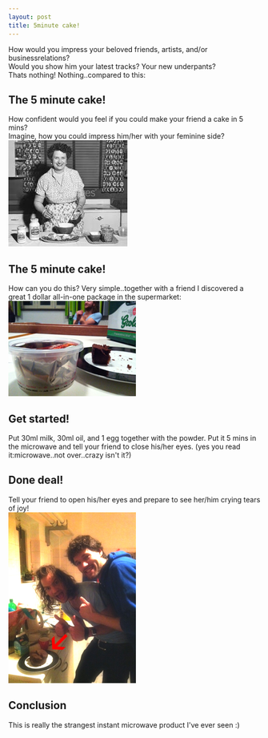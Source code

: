 ```yaml
---
layout: post
title: 5minute cake!
---
```

How would you impress your beloved friends, artists, and/or businessrelations?  
Would you show him your latest tracks? Your new underpants?  
Thats nothing! Nothing..compared to this:

The 5 minute cake!
------------------

  
How confident would you feel if you could make your friend a cake in 5 mins?  
Imagine, how you could impress him/her with your feminine side?  
![woman kitchen cake](/public/img/womankitchen.jpeg)  
  
The 5 minute cake!
------------------

  
How can you do this? Very simple..together with a friend I discovered a great 1 dollar all-in-one package in the supermarket:  
![cake supermarket instant](/public/img/photo1.JPG)  
  
  
  
  
  
  
  
  
  
  
  
Get started!
------------

  
Put 30ml milk, 30ml oil, and 1 egg together with the powder. Put it 5 mins in the microwave and tell your friend to close his/her eyes. (yes you read it:microwave..not over..crazy isn't it?)   
  
Done deal!
----------

  
Tell your friend to open his/her eyes and prepare to see her/him crying tears of joy!  
![cake ](/public/img/cake2.JPG)  
  
  
  
  
  
  
  
  
  
  
  
  
  
  
  
  
  
  
  
Conclusion
----------

  
This is really the strangest instant microwave product I've ever seen :)  
  